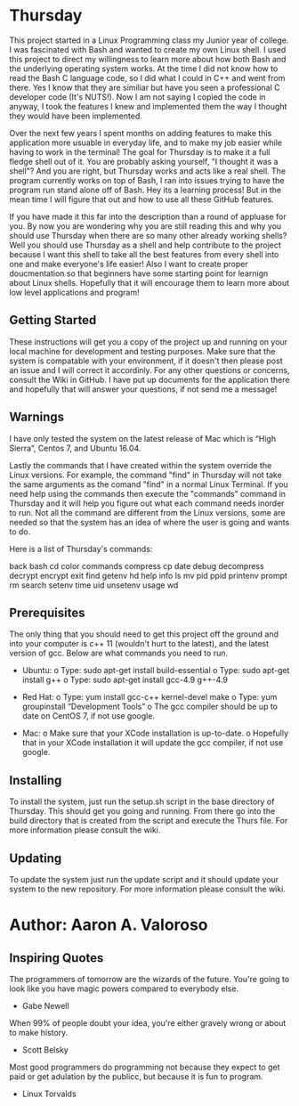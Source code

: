 # Thursday

This project started in a Linux Programming class my Junior year of college. I was fascinated with Bash and wanted to create my own Linux shell. I used this project to direct my willingness to learn more about how both Bash and the underlying operating system works. At the time I did not know how to read the Bash C language code, so I did what I could in C++ and went from there. Yes I know that they are similiar but have you seen a professional C developer code (It's NUTS!). Now I am not saying I copied the code in anyway, I took the features I knew and implemented them the way I thought they would have been implemented.

Over the next few years I spent months on adding features to make this application more usuable in everyday life, and to make my job easier while having to work in the terminal! The goal for Thursday is to make it a full fledge shell out of it. You are probably asking yourself, "I thought it was a shell"? And you are right, but Thursday works and acts like a real shell. The program currently works on top of Bash, I ran into issues trying to have the program run stand alone off of Bash. Hey its a learning process! But in the mean time I will figure that out and how to use all these GitHub features.

If you have made it this far into the description than a round of appluase for you. By now you are wondering why you are still reading this and why you should use Thursday when there are so many other already working shells? Well you should use Thursday as a shell and help contribute to the project because I want this shell to take all the best features from every shell into one and make everyone's life easier! Also I want to create proper doucmentation so that beginners have some starting point for learnign about Linux shells. Hopefully that it will encourage them to learn more about low level applications and program!

## Getting Started

These instructions will get you a copy of the project up and running on your local machine for development and testing purposes. Make sure that the system is compatable with your environment, if it doesn't then please post an issue and I will correct it accordinly. For any other questions or concerns, consult the Wiki in GitHub. I have put up documents for the application there and hopefully that will answer your questions, if not send me a message!

## Warnings

I have only tested the system on the latest release of Mac which is “High Sierra”, Centos 7, and Ubuntu 16.04. 

Lastly the commands that I have created within the system override the Linux versions. For example, the command "find" in Thursday will not take the same arguments as the comand "find" in a normal Linux Terminal. If you need help using the commands then execute the "commands" command in Thursday and it will help you figure out what each command needs inorder to run. Not all the command are different from the Linux versions, some are needed so that the system has an idea of where the user is going and wants to do.

Here is a list of Thursday's commands:

back
bash
cd
color
commands
compress
cp
date
debug
decompress
decrypt
encrypt
exit
find
getenv
hd
help
info
ls
mv
pid
ppid
printenv
prompt
rm
search
setenv
time
uid
unsetenv
usage
wd

## Prerequisites

The only thing that you should need to get this project off the ground and into your computer is c++ 11 (wouldn't hurt to the latest), and the latest version of gcc. Below are what commands you need to run.

-	Ubuntu: 
o	Type: sudo apt-get install build-essential 
o	Type: sudo apt-get install g++
o	Type: sudo apt-get install gcc-4.9 g++-4.9

-	Red Hat: 
o	Type: yum install gcc-c++ kernel-devel make
o	Type: yum groupinstall “Development Tools”
o	The gcc compiler should be up to date on CentOS 7, if not use google.

-	Mac:
o	Make sure that your XCode installation is up-to-date. 
o	Hopefully that in your XCode installation it will update the gcc compiler, if not use google.

## Installing

To install the system, just run the setup.sh script in the base directory of Thursday. This should get you going and running. From there go into the build directory that is created from the script and execute the Thurs file. For more information please consult the wiki.


## Updating

To update the system just run the update script and it should update your system to the new repository. For more information please consult the wiki.


# Author: Aaron A. Valoroso


## Inspiring Quotes

 The programmers of tomorrow are the wizards of the future. You're going to look like you have magic  powers compared to everybody else.
 
 - Gabe Newell
   
  When 99% of people doubt your idea, you're either gravely wrong or about to make history.
  
   - Scott Belsky

  Most good programmers do programming not because they expect to get paid or get adulation by the publicc, but because it is fun to       program.

   - Linux Torvalds

